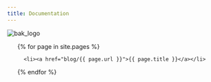 ```yaml
---
title: Documentation
---
```

![bak_logo](http://xavieran.github.io/BaKHelpWeb/notendur.hi.is/eybjorn/krondor/kronlogb.gif?raw=true "BaK Logo")
<!--{% if page.url contains '/content/' and page.url != '/content/' %}   {% endif %}-->
<ul>
  {% for page in site.pages %}
    
      <li><a href="blog/{{ page.url }}">{{ page.title }}</a></li>
 
  {% endfor %}
</ul>
